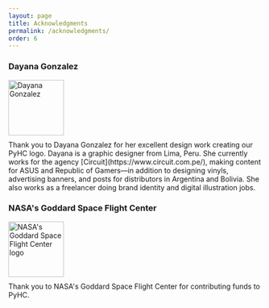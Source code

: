 ```yaml
---
layout: page
title: Acknowledgments
permalink: /acknowledgments/
order: 6
---
```

### Dayana Gonzalez
<div style="margin: 10px 0px"> 
    <a href="https://www.behance.net/gonza21900d934">
        <img class="rounded-circle" src="https://mir-s3-cdn-cf.behance.net/user/115/3b9c81213088335.5f5fecaf9a4f8.jpg" alt="Dayana Gonzalez" width="110px" height="110px"/> 
    </a>
</div>
Thank you to Dayana Gonzalez for her excellent design work creating our PyHC logo. Dayana is a graphic designer from Lima, Peru. She currently works for the agency [Circuit](https://www.circuit.com.pe/), making content for ASUS and Republic of Gamers—in addition to designing vinyls, advertising banners, and posts for distributors in Argentina and Bolivia. She also works as a freelancer doing brand identity and digital illustration jobs.

<br>

### NASA's Goddard Space Flight Center
<div style="margin: 10px 0px"> 
    <a href="https://www.nasa.gov/goddard">
        <img class="rounded-circle" src="{{ site.baseurl }}/img/project_logos/NASA.jpeg" alt="NASA's Goddard Space Flight Center logo" width="110px" height="110px"/> 
    </a>
</div>
Thank you to NASA's Goddard Space Flight Center for contributing funds to PyHC. 
